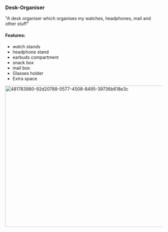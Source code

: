 ### Desk-Organiser
 "A desk organiser which organises my watches, headphones, mail and other stuff"

#### Features:
- watch stands
- headphone stand
- earbuds compartment
- snack box
- mail box
- Glasses holder
- Extra space

<img width="1008" height="450" alt="481783980-92d20788-0577-4508-8495-39736b618e3c" src="https://github.com/user-attachments/assets/93eb7758-b25a-4834-9b83-f775c98fa3f6" />
